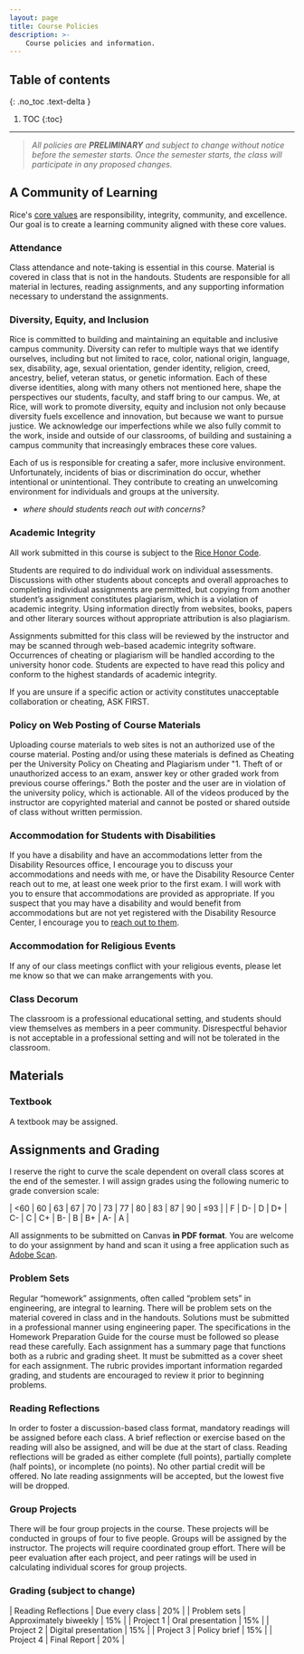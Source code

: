 ```yaml
---
layout: page
title: Course Policies
description: >-
    Course policies and information.
---
```


## Table of contents
{: .no_toc .text-delta }

1. TOC
{:toc}

---

> _All policies are **PRELIMINARY** and subject to change without notice before the semester starts. Once the semester starts, the class will participate in any proposed changes._

## A Community of Learning

Rice's [core values](https://www.rice.edu/mission-values) are responsibility, integrity, community, and excellence.
Our goal is to create a learning community aligned with these core values.

### Attendance

Class attendance and note-taking is essential in this course.
Material is covered in class that is not in the handouts.
Students are responsible for all material in lectures, reading assignments, and any supporting information necessary to understand the assignments.

### Diversity, Equity, and Inclusion

Rice is committed to building and maintaining an equitable and inclusive campus community.
Diversity can refer to multiple ways that we identify ourselves, including but not limited to race, color, national origin, language, sex, disability, age, sexual orientation, gender identity, religion, creed, ancestry, belief, veteran status, or genetic information.
Each of these diverse identities, along with many others not mentioned here, shape the perspectives our students, faculty, and staff bring to our campus.
We, at Rice, will work to promote diversity, equity and inclusion not only because diversity fuels excellence and innovation, but because we want to pursue justice.
We acknowledge our imperfections while we also fully commit to the work, inside and outside of our classrooms, of building and sustaining a campus community that increasingly embraces these core values.

Each of us is responsible for creating a safer, more inclusive environment.
Unfortunately, incidents of bias or discrimination do occur, whether intentional or unintentional.
They contribute to creating an unwelcoming environment for individuals and groups at the university.

- *where should students reach out with concerns?*

### Academic Integrity

All work submitted in this course is subject to the [Rice Honor Code](http://honor.rice.edu/).

Students are required to do individual work on individual assessments.
Discussions with other students about concepts and overall approaches to completing individual assignments are permitted, but copying from another student’s assignment constitutes plagiarism, which is a violation of academic integrity.
Using information directly from websites, books, papers and other literary sources without appropriate attribution is also plagiarism.

Assignments submitted for this class will be reviewed by the instructor and may be scanned through web-based academic integrity software.
Occurrences of cheating or plagiarism will be handled according to the university honor code.
Students are expected to have read this policy and conform to the highest standards of academic integrity.

If you are unsure if a specific action or activity constitutes unacceptable collaboration or cheating, ASK FIRST.

### Policy on Web Posting of Course Materials

Uploading course materials to web sites is not an authorized use of the course material. Posting and/or using these materials is defined as Cheating per the University Policy on Cheating and Plagiarism under "1. Theft of or unauthorized access to an exam, answer key or other graded work from previous course offerings."  Both the poster and the user are in violation of the university policy, which is actionable. All of the videos produced by the instructor are copyrighted material and cannot be posted or shared outside of class without written permission.

### Accommodation for Students with Disabilities

If you have a disability and have an accommodations letter from the Disability Resources office, I encourage you to discuss your accommodations and needs with me, or have the Disability Resource Center  reach out to me, at least one week prior to the first exam.
I will work with you to ensure that accommodations are provided as appropriate.
If you suspect that you may have a disability and would benefit from accommodations but are not yet registered with the Disability Resource Center, I encourage you to [reach out to them](https://drc.rice.edu/).

### Accommodation for Religious Events

If any of our class meetings conflict with your religious events, please let me know so that we can make arrangements with you.

### Class Decorum

The classroom is a professional educational setting, and students should view themselves as members in a peer community.
Disrespectful behavior is not acceptable in a professional setting and will not be tolerated in the classroom.  

## Materials

### Textbook

A textbook may be assigned.

## Assignments and Grading

I reserve the right to curve the scale dependent on overall class scores at the end of the semester.
I will assign grades using the following numeric to grade conversion scale:

| <60 | 60 | 63 | 67 | 70 | 73 | 77 | 80 | 83 | 87 | 90 | ≤93 |
| F   |  D- | D | D+ | C- | C  | C+ | B- | B  | B+ | A- | A   |

All assignments to be submitted on Canvas **in PDF format**.
You are welcome to do your assignment by hand and scan it using a free application such as [Adobe Scan](https://acrobat.adobe.com/us/en/mobile/scanner-app.html).

### Problem Sets

Regular “homework” assignments, often called “problem sets” in engineering, are integral to learning.  There will be problem sets on the material covered in class and in the handouts.  Solutions must be submitted in a professional manner using engineering paper.  The specifications in the Homework Preparation Guide for the course must be followed so please read these carefully.  Each assignment has a summary page that functions both as a rubric and grading sheet.  It must be submitted as a cover sheet for each assignment.  The rubric provides important information regarded grading, and students are encouraged to review it prior to beginning problems.  

### Reading Reflections

In order to foster a discussion-based class format, mandatory readings will be assigned before each class.
A brief reflection or exercise based on the reading will also be assigned, and will be due at the start of class.
Reading reflections will be graded as either complete (full points), partially complete (half points), or incomplete (no points).
No other partial credit will be offered.
No late reading assignments will be accepted, but the lowest five will be dropped.

### Group Projects

There will be four group projects in the course.
These projects will be conducted in groups of four to five people.
Groups will be assigned by the instructor.
The projects will require coordinated group effort.
There will be peer evaluation after each project, and peer ratings will be used in calculating individual scores for group projects.

### Grading (subject to change)

| Reading Reflections   | Due every class   | 20% |
| Problem sets   | Approximately biweekly   | 15% |
| Project 1   | Oral presentation | 15% |
| Project 2   | Digital presentation | 15% |
| Project 3   | Policy brief | 15%  |
| Project 4   | Final Report | 20% |
